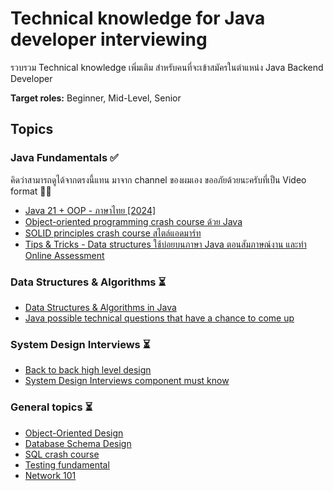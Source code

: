 # Technical knowledge for Java developer interviewing

รวบรวม Technical knowledge เพิ่มเติม สำหรับคนที่จะเข้าสมัครในตำแหน่ง Java Backend Developer

**Target roles:** Beginner, Mid-Level, Senior

## Topics

### Java Fundamentals ✅

คิดว่าสามารถดูได้จากตรงนี้แทน มาจาก channel ของผมเอง ขออภัยด้วยนะครับที่เป็น Video format 🙇‍♂️
- [Java 21 + OOP - ภาษาไทย [2024]](https://youtube.com/playlist?list=PLm3A9eDaMzum-APaEr8jY5Ns5cU0KTkRG&si=Qsx1nH3tKbm_C92Y)
- [Object-oriented programming crash course ด้วย Java](https://www.youtube.com/watch?v=mqoNdgn9-bU&list=PLm3A9eDaMzum-APaEr8jY5Ns5cU0KTkRG&index=27&pp=gAQBiAQB)
- [SOLID principles crash course สไตล์แอดมาร์ท](https://www.youtube.com/watch?v=1r1doEAGyus&list=PLm3A9eDaMzum-APaEr8jY5Ns5cU0KTkRG&index=29&t=16s&pp=gAQBiAQB)
- [Tips & Tricks - Data structures ใช้บ่อยบนภาษา Java ตอนสัมภาษณ์งาน และทำ Online Assessment](https://www.youtube.com/watch?v=K9KzARJUIsU&list=PLm3A9eDaMzum-APaEr8jY5Ns5cU0KTkRG&index=37&t=6213s&pp=gAQBiAQB)

### Data Structures & Algorithms ⏳

- [Data Structures & Algorithms in Java](https://github.com/marttp/java-tech-interviews-prep/blob/main/technicalknowledge/dsa_java.md)
- [Java possible technical questions that have a chance to come up](https://github.com/marttp/java-tech-interviews-prep/blob/main/technicalknowledge/java_tech_qna.md)

### System Design Interviews ⏳

- [Back to back high level design](https://github.com/marttp/java-tech-interviews-prep/blob/main/technicalknowledge/high_level_design.md)
- [System Design Interviews component must know](https://github.com/marttp/java-tech-interviews-prep/blob/main/technicalknowledge/sdi_fundemental.md)

### General topics ⏳

- [Object-Oriented Design](https://github.com/marttp/java-tech-interviews-prep/blob/main/technicalknowledge/ood.md)
- [Database Schema Design](https://github.com/marttp/java-tech-interviews-prep/blob/main/technicalknowledge/db_schema_design.md)
- [SQL crash course](https://github.com/marttp/java-tech-interviews-prep/blob/main/technicalknowledge/sql_crash_course.md)
- [Testing fundamental](https://github.com/marttp/java-tech-interviews-prep/blob/main/technicalknowledge/testing.md)
- [Network 101](https://github.com/marttp/java-tech-interviews-prep/blob/main/technicalknowledge/network101.md)
